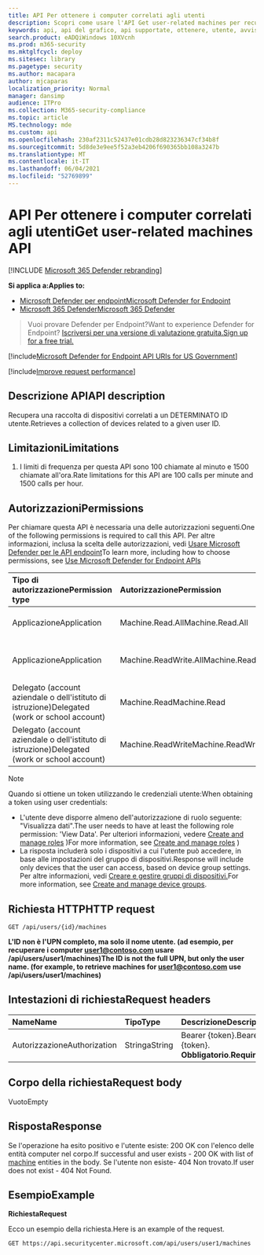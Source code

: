 ```yaml
---
title: API Per ottenere i computer correlati agli utenti
description: Scopri come usare l'API Get user-related machines per recuperare una raccolta di dispositivi correlati a un ID utente in Microsoft Defender for Endpoint.
keywords: api, api del grafico, api supportate, ottenere, utente, avvisi correlati all'utente
search.product: eADQiWindows 10XVcnh
ms.prod: m365-security
ms.mktglfcycl: deploy
ms.sitesec: library
ms.pagetype: security
ms.author: macapara
author: mjcaparas
localization_priority: Normal
manager: dansimp
audience: ITPro
ms.collection: M365-security-compliance
ms.topic: article
MS.technology: mde
ms.custom: api
ms.openlocfilehash: 230af2311c52437e01cdb28d823236347cf34b8f
ms.sourcegitcommit: 5d8de3e9ee5f52a3eb4206f690365bb108a3247b
ms.translationtype: MT
ms.contentlocale: it-IT
ms.lasthandoff: 06/04/2021
ms.locfileid: "52769899"
---
```

# <a name="get-user-related-machines-api"></a><span data-ttu-id="40768-104">API Per ottenere i computer correlati agli utenti</span><span class="sxs-lookup"><span data-stu-id="40768-104">Get user-related machines API</span></span>

[!INCLUDE [Microsoft 365 Defender rebranding](../../includes/microsoft-defender.md)]

<span data-ttu-id="40768-105">**Si applica a:**</span><span class="sxs-lookup"><span data-stu-id="40768-105">**Applies to:**</span></span>
- [<span data-ttu-id="40768-106">Microsoft Defender per endpoint</span><span class="sxs-lookup"><span data-stu-id="40768-106">Microsoft Defender for Endpoint</span></span>](https://go.microsoft.com/fwlink/p/?linkid=2154037)
- [<span data-ttu-id="40768-107">Microsoft 365 Defender</span><span class="sxs-lookup"><span data-stu-id="40768-107">Microsoft 365 Defender</span></span>](https://go.microsoft.com/fwlink/?linkid=2118804)

> <span data-ttu-id="40768-108">Vuoi provare Defender per Endpoint?</span><span class="sxs-lookup"><span data-stu-id="40768-108">Want to experience Defender for Endpoint?</span></span> [<span data-ttu-id="40768-109">Iscriversi per una versione di valutazione gratuita.</span><span class="sxs-lookup"><span data-stu-id="40768-109">Sign up for a free trial.</span></span>](https://www.microsoft.com/microsoft-365/windows/microsoft-defender-atp?ocid=docs-wdatp-exposedapis-abovefoldlink) 


[!include[Microsoft Defender for Endpoint API URIs for US Government](../../includes/microsoft-defender-api-usgov.md)]

[!include[Improve request performance](../../includes/improve-request-performance.md)]

## <a name="api-description"></a><span data-ttu-id="40768-110">Descrizione API</span><span class="sxs-lookup"><span data-stu-id="40768-110">API description</span></span>
<span data-ttu-id="40768-111">Recupera una raccolta di dispositivi correlati a un DETERMINATO ID utente.</span><span class="sxs-lookup"><span data-stu-id="40768-111">Retrieves a collection of devices related to a given user ID.</span></span>


## <a name="limitations"></a><span data-ttu-id="40768-112">Limitazioni</span><span class="sxs-lookup"><span data-stu-id="40768-112">Limitations</span></span>
1. <span data-ttu-id="40768-113">I limiti di frequenza per questa API sono 100 chiamate al minuto e 1500 chiamate all'ora.</span><span class="sxs-lookup"><span data-stu-id="40768-113">Rate limitations for this API are 100 calls per minute and 1500 calls per hour.</span></span>


## <a name="permissions"></a><span data-ttu-id="40768-114">Autorizzazioni</span><span class="sxs-lookup"><span data-stu-id="40768-114">Permissions</span></span>
<span data-ttu-id="40768-115">Per chiamare questa API è necessaria una delle autorizzazioni seguenti.</span><span class="sxs-lookup"><span data-stu-id="40768-115">One of the following permissions is required to call this API.</span></span> <span data-ttu-id="40768-116">Per altre informazioni, inclusa la scelta delle autorizzazioni, vedi [Usare Microsoft Defender per le API endpoint](apis-intro.md)</span><span class="sxs-lookup"><span data-stu-id="40768-116">To learn more, including how to choose permissions, see [Use Microsoft Defender for Endpoint APIs](apis-intro.md)</span></span>

<span data-ttu-id="40768-117">Tipo di autorizzazione</span><span class="sxs-lookup"><span data-stu-id="40768-117">Permission type</span></span> |   <span data-ttu-id="40768-118">Autorizzazione</span><span class="sxs-lookup"><span data-stu-id="40768-118">Permission</span></span>  |   <span data-ttu-id="40768-119">Nome visualizzato autorizzazione</span><span class="sxs-lookup"><span data-stu-id="40768-119">Permission display name</span></span>
:---|:---|:---
<span data-ttu-id="40768-120">Applicazione</span><span class="sxs-lookup"><span data-stu-id="40768-120">Application</span></span> |   <span data-ttu-id="40768-121">Machine.Read.All</span><span class="sxs-lookup"><span data-stu-id="40768-121">Machine.Read.All</span></span> |  <span data-ttu-id="40768-122">"Leggi tutti i profili computer"</span><span class="sxs-lookup"><span data-stu-id="40768-122">'Read all machine profiles'</span></span>
<span data-ttu-id="40768-123">Applicazione</span><span class="sxs-lookup"><span data-stu-id="40768-123">Application</span></span> |   <span data-ttu-id="40768-124">Machine.ReadWrite.All</span><span class="sxs-lookup"><span data-stu-id="40768-124">Machine.ReadWrite.All</span></span> | <span data-ttu-id="40768-125">"Leggere e scrivere tutte le informazioni sul computer"</span><span class="sxs-lookup"><span data-stu-id="40768-125">'Read and write all machine information'</span></span>
<span data-ttu-id="40768-126">Delegato (account aziendale o dell'istituto di istruzione)</span><span class="sxs-lookup"><span data-stu-id="40768-126">Delegated (work or school account)</span></span> | <span data-ttu-id="40768-127">Machine.Read</span><span class="sxs-lookup"><span data-stu-id="40768-127">Machine.Read</span></span> | <span data-ttu-id="40768-128">"Leggere le informazioni sul computer"</span><span class="sxs-lookup"><span data-stu-id="40768-128">'Read machine information'</span></span>
<span data-ttu-id="40768-129">Delegato (account aziendale o dell'istituto di istruzione)</span><span class="sxs-lookup"><span data-stu-id="40768-129">Delegated (work or school account)</span></span> | <span data-ttu-id="40768-130">Machine.ReadWrite</span><span class="sxs-lookup"><span data-stu-id="40768-130">Machine.ReadWrite</span></span> | <span data-ttu-id="40768-131">"Leggere e scrivere informazioni sul computer"</span><span class="sxs-lookup"><span data-stu-id="40768-131">'Read and write machine information'</span></span>

>[!Note]
> <span data-ttu-id="40768-132">Quando si ottiene un token utilizzando le credenziali utente:</span><span class="sxs-lookup"><span data-stu-id="40768-132">When obtaining a token using user credentials:</span></span>
>- <span data-ttu-id="40768-133">L'utente deve disporre almeno dell'autorizzazione di ruolo seguente: "Visualizza dati".</span><span class="sxs-lookup"><span data-stu-id="40768-133">The user needs to have at least the following role permission: 'View Data'.</span></span> <span data-ttu-id="40768-134">Per ulteriori informazioni, vedere [Create and manage roles](user-roles.md) )</span><span class="sxs-lookup"><span data-stu-id="40768-134">For more information, see [Create and manage roles](user-roles.md) )</span></span>
>- <span data-ttu-id="40768-135">La risposta includerà solo i dispositivi a cui l'utente può accedere, in base alle impostazioni del gruppo di dispositivi.</span><span class="sxs-lookup"><span data-stu-id="40768-135">Response will include only devices that the user can access, based on device group settings.</span></span> <span data-ttu-id="40768-136">Per altre informazioni, vedi [Creare e gestire gruppi di dispositivi.](machine-groups.md)</span><span class="sxs-lookup"><span data-stu-id="40768-136">For more information, see [Create and manage device groups](machine-groups.md).</span></span>

## <a name="http-request"></a><span data-ttu-id="40768-137">Richiesta HTTP</span><span class="sxs-lookup"><span data-stu-id="40768-137">HTTP request</span></span>
```
GET /api/users/{id}/machines
```

<span data-ttu-id="40768-138">**L'ID non è l'UPN completo, ma solo il nome utente. (ad esempio, per recuperare i computer user1@contoso.com usare /api/users/user1/machines)**</span><span class="sxs-lookup"><span data-stu-id="40768-138">**The ID is not the full UPN, but only the user name. (for example, to retrieve machines for user1@contoso.com use /api/users/user1/machines)**</span></span>


## <a name="request-headers"></a><span data-ttu-id="40768-139">Intestazioni di richiesta</span><span class="sxs-lookup"><span data-stu-id="40768-139">Request headers</span></span>

<span data-ttu-id="40768-140">Name</span><span class="sxs-lookup"><span data-stu-id="40768-140">Name</span></span> | <span data-ttu-id="40768-141">Tipo</span><span class="sxs-lookup"><span data-stu-id="40768-141">Type</span></span> | <span data-ttu-id="40768-142">Descrizione</span><span class="sxs-lookup"><span data-stu-id="40768-142">Description</span></span>
:---|:---|:---
<span data-ttu-id="40768-143">Autorizzazione</span><span class="sxs-lookup"><span data-stu-id="40768-143">Authorization</span></span> | <span data-ttu-id="40768-144">Stringa</span><span class="sxs-lookup"><span data-stu-id="40768-144">String</span></span> | <span data-ttu-id="40768-145">Bearer {token}.</span><span class="sxs-lookup"><span data-stu-id="40768-145">Bearer {token}.</span></span> <span data-ttu-id="40768-146">**Obbligatorio**.</span><span class="sxs-lookup"><span data-stu-id="40768-146">**Required**.</span></span>


## <a name="request-body"></a><span data-ttu-id="40768-147">Corpo della richiesta</span><span class="sxs-lookup"><span data-stu-id="40768-147">Request body</span></span>
<span data-ttu-id="40768-148">Vuoto</span><span class="sxs-lookup"><span data-stu-id="40768-148">Empty</span></span>

## <a name="response"></a><span data-ttu-id="40768-149">Risposta</span><span class="sxs-lookup"><span data-stu-id="40768-149">Response</span></span>
<span data-ttu-id="40768-150">Se l'operazione ha esito positivo e [](machine.md) l'utente esiste: 200 OK con l'elenco delle entità computer nel corpo.</span><span class="sxs-lookup"><span data-stu-id="40768-150">If successful and user exists - 200 OK with list of [machine](machine.md) entities in the body.</span></span> <span data-ttu-id="40768-151">Se l'utente non esiste- 404 Non trovato.</span><span class="sxs-lookup"><span data-stu-id="40768-151">If user does not exist - 404 Not Found.</span></span>


## <a name="example"></a><span data-ttu-id="40768-152">Esempio</span><span class="sxs-lookup"><span data-stu-id="40768-152">Example</span></span>

<span data-ttu-id="40768-153">**Richiesta**</span><span class="sxs-lookup"><span data-stu-id="40768-153">**Request**</span></span>

<span data-ttu-id="40768-154">Ecco un esempio della richiesta.</span><span class="sxs-lookup"><span data-stu-id="40768-154">Here is an example of the request.</span></span>

```http
GET https://api.securitycenter.microsoft.com/api/users/user1/machines
```
